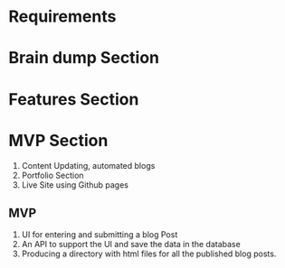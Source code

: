 # Requirements

# Brain dump Section

# Features Section

# MVP Section



1. Content Updating, automated blogs
2. Portfolio Section
3. Live Site using Github pages


## MVP

1. UI for entering and submitting a blog Post
2. An API to support the UI and save the data in the database
3. Producing a directory with html files for all the published blog posts.


